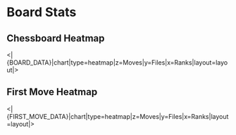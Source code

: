 # Board Stats

## Chessboard Heatmap

<|{BOARD_DATA}|chart|type=heatmap|z=Moves|y=Files|x=Ranks|layout=layout|>

## First Move Heatmap

<|{FIRST_MOVE_DATA}|chart|type=heatmap|z=Moves|y=Files|x=Ranks|layout=layout|>
